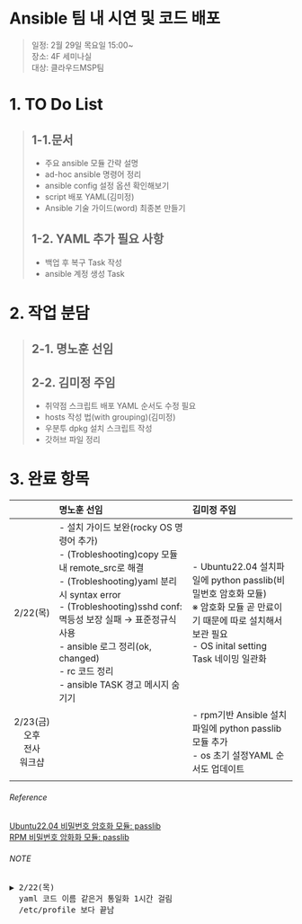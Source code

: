 # Ansible 팀 내 시연 및 코드 배포
> 일정: 2월 29일 목요일 15:00~<br>
> 장소: 4F 세미나실<br>
> 대상: 클라우드MSP팀<br>

# 1. TO Do List
> ## 1-1.문서
> - 주요 ansible 모듈 간략 설명
> - ad-hoc ansible 명령어 정리
> - ansible config 설정 옵션 확인해보기
> - script 배포 YAML(김미정)
> - Ansible 기술 가이드(word) 최종본 만들기
> 
> 
> ## 1-2. YAML 추가 필요 사항
> - 백업 후 복구 Task 작성
> - ansible 계정 생성 Task

  
# 2. 작업 분담
> ## 2-1. 명노훈 선임
>
>   
> ## 2-2. 김미정 주임
>  - 취약점 스크립트 배포 YAML 순서도 수정 필요
>  - hosts 작성 법(with grouping)(김미정)
>  - 우분투 dpkg 설치 스크립트 작성
>  - 갓허브 파일 정리

# 3. 완료 항목
|  | 명노훈 선임 |  김미정 주임 | 
| :---: | :--- | :--- |
| 2/22(목) | - 설치 가이드 보완(rocky OS 명령어 추가)<br> - (Trobleshooting)copy 모듈 내 remote_src로 해결<br> - (Trobleshooting)yaml 분리 시 syntax error<br> - (Trobleshooting)sshd conf: 멱등성 보장 실패 → 표준정규식 사용 <br> - ansible 로그 정리(ok, changed)<br> - rc 코드 정리<br> - ansible TASK 경고 메시지 숨기기| - Ubuntu22.04 설치파일에 python passlib(비밀번호 암호화 모듈)<br> ※  암호화 모듈 곧 만료이기 때문에 따로 설치해서 보관 필요<br> - OS inital setting Task 네이밍 일관화 | 
|2/23(금)<br> 오후<br>전사<br>워크샵||- rpm기반 Ansible 설치파일에 python passlib 모듈 추가<br>- os 초기 설정YAML 순서도 업데이트|
|||

###### Reference
[Ubuntu22.04 비밀번호 암호화 모듈: passlib](https://launchpad.net/ubuntu/mantic/amd64/python3-passlib/1.7.4-3)<br>
[RPM 비밀번호 암화화 모듈: passlib](https://rpmfind.net/linux/rpm2html/search.php?query=python-passlib)

###### NOTE
<pre>
▶ 2/22(목)
  yaml 코드 이름 같은거 통일화 1시간 걸림
  /etc/profile 보다 끝남
</pre>
